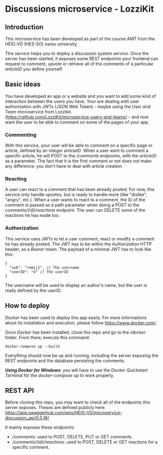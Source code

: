 # Discussions microservice - LozziKit

## Introduction

This microservice has been developed as part of the course AMT from the HEIG-VD (HES-SO) swiss university. 

This service helps you to deploy a discussion system service. Once the server has been started, it exposes some REST endpoints your frontend can request to comment, upvote or retrieve all of the comments of a particular _articleID_ you define yourself. 

## Basic ideas

You have developed an app or a website and you want to add some kind of interaction between the users you have. Your are dealing with user authorization with JWTs (JSON Web Token) - maybe using the _User and Team_ microservice from Lozzikit. (https://github.com/LozziKit/microservice-users-and-teams) - and now want the user to be able to comment on some of the pages of your app. 

### Commenting

With this service, your user will be able to comment on a specific page or article, defined by an integer _articleID_. When a user want to comment a specific article, he will POST to the _/comments_ endpoints, with the _articleID_ as a parameter. The fact that it is the first comment or not does not make any difference: you don't have to deal with article creation. 

### Reacting

A user can react to a comment that has been already posted. For now, this service only handle upvotes, but is ready to handle more (like "dislike", "angry", etc.). When a user wants to react to a comment, the ID of the comment is passed as a path parameter when doing a POST to the _comments/{id}/reactions_ endpoint. The user can DELETE some of the reactions he has made too. 

### Authorization

This service uses JWTs to let a user comment, react or modify a comment he has already posted. The JWT has to be within the _Authorization_ HTTP header, as a _Bearer_ token. The payload of a minimal JWT has to look like this:

```
{
  "sub": "remij1", // The username
  "userID": "4" // The userID
}
```

The username will be used to display an author's name, but the user is really defined by the userID.

## How to deploy

_Docker_ has been used to deploy this app easily. For more informations about its installation and execution, please follow https://www.docker.com/.

Once _Docker_ has been installed, clone this repo and go to the _/docker_ folder. From there, execute this command:

```
docker-compose up --build
``` 

Everything should now be up and running, including the server exposing the REST endpoints and the database persisting the comments. 

_**Using Docker for Windows**_: you will have to use the _Docker Quickstart Terminal_ for the _docker-compose_ up to work properly.


## REST API

Before cloning this repo, you may want to check all of the endpoints this server exposes. Theses are defined publicly here: https://app.swaggerhub.com/apis/HEIG-VD/microservice-discussion_api/0.0.1#/

It mainly exposes these endpoints:
 - _/comments_: used to POST, DELETE, PUT or GET comments.
 - _/comments/{id}/reactions_: used to POST, DELETE or GET reactions for a specific comment. 